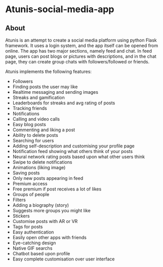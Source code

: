 # Atunis-social-media-app
<h2>About</h2>
<p>Atunis is an attempt to create a social media platform using python Flask framework. It uses a login system, and the app itself can be opened from online.
  The app has two major sections, namely feed and chat. In feed page, users can post blogs or pictures with descriptions,
  and in the chat page, they can create group chats with followers/followed or friends.</p>
<p>Atunis implements the following features:</p>
<ul>
  <li>Followers</li>
  <li>Finding posts the user may like</li>
  <li>Realtime messaging and sending images</li>
  <li>Streaks and gamification</li>
  <li>Leaderboards for streaks and avg rating of posts</li>
  <li>Tracking friends</li>
  <li>Notifications</li>
  <li>Calling and video calls</li>
  <li>Easy blog posts</li>
  <li>Commenting and liking a post</li>
  <li>Ability to delete posts</li>
  <li>Searching for users</li>
  <li>Adding self-description and customising your profile page</li>
  <li>Notification feed showing what others think of your posts</li>
  <li>Neural network rating posts based upon what other users think</li>
  <li>Swipe to delete notifications</li>
  <li>Animations (liking image)</li>
  <li>Saving posts</li>
  <li>Only new posts appearing in feed</li>
  <li>Premium access</li>
  <li>Free premium if post receives a lot of likes</li>
  <li>Groups of people</li>
  <li>Filters</li>
  <li>Adding a biography (story)</li>
  <li>Suggests more groups you might like</li>
  <li>Stickers</li>
  <li>Customise posts with AR or VR</li>
  <li>Tags for posts</li>
  <li>Easy authentication</li>
  <li>Easily open other apps with friends</li>
  <li>Eye-catching design</li>
  <li>Native GIF searchs</li>
  <li>Chatbot based upon profile</li>
  
  <li>Easy complete customisation over user interface</li>
</ul>
